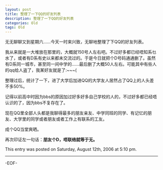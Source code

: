 ```yaml
---
layout: post
title: 整理了一下QQ的好友列表
description: 整理了一下QQ的好友列表
categories: Old
tags: Old
---
```

无无聊聊又到星期六......今天一时来兴致，无聊地整理了下QQ的好友列表。

我从来就是一大堆放在那里的，大概就150号人左右吧。不过好多都已经唔知系乜水了，或者有D系有史以来都未交流过的。于是今日就把个D号码通通删了。虽然有D系同一城市，甚至同一间中学的......最后删了大概50人左右。可能其中有些人的qq给人盗了，我某好友就是了:~~~(

整理过后，统计了一下，进了大学后加进QQ的大学友人居然占了QQ上的人头差不多50%。

记得以前高中时因为bbs的原因加过好多好多自己学校的人的，不过好多都已经唔认识的了，因为bbs不复存在了。

现在QQ里全部人头都是我聊得最多的朋友亲友、中学同班的同学、有记忆的朋友、大学里的同学或者朋友或者工作上有联系的工友。

成个QQ当堂爽晒。

再次印证左一句话：**朋友个D，唔联络就等于无。**

This entry was posted on Saturday, August 12th, 2006 at 5:10 pm.

---



-EOF-